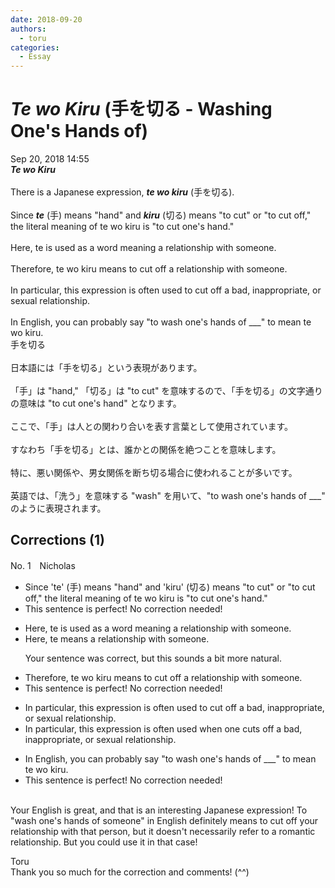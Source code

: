 ```yaml
---
date: 2018-09-20
authors:
  - toru
categories:
  - Essay
---
```


<h1 id="subject_show"><strong><em>Te wo Kiru</strong></em> (手を切る - Washing One's Hands of)</h1>
<div class="date">Sep 20, 2018 14:55</div>
<div id="post"><div id="body_show_ori">
<strong><em>Te wo Kiru</strong></em><br/><br/>There is a Japanese expression, <strong><em>te wo kiru</em></strong> (手を切る).<br/><br/>Since <strong><em>te</em></strong> (手) means "hand" and <strong><em>kiru</em></strong> (切る) means "to cut" or "to cut off," the literal meaning of te wo kiru is "to cut one's hand."<br/><br/>Here, te is used as a word meaning a relationship with someone.<br/><br/>Therefore, te wo kiru means to cut off a relationship with someone.<br/><br/>In particular, this expression is often used to cut off a bad, inappropriate, or sexual relationship.<br/><br/>In English, you can probably say "to wash one's hands of ___" to mean te wo kiru.
</div></div>

<!-- more -->

<div id="post_ja"><div id="body_show_mo">
手を切る<br/><br/>日本語には「手を切る」という表現があります。<br/><br/>「手」は "hand," 「切る」は "to cut" を意味するので、「手を切る」の文字通りの意味は "to cut one's hand" となります。<br/><br/>ここで、「手」は人との関わり合いを表す言葉として使用されています。<br/><br/>すなわち「手を切る」とは、誰かとの関係を絶つことを意味します。<br/><br/>特に、悪い関係や、男女関係を断ち切る場合に使われることが多いです。<br/><br/>英語では、「洗う」を意味する "wash" を用いて、"to wash one's hands of ___" のように表現されます。
</div></div>

## Corrections (1)
<div id="block"><div class="first_name"> No. 1　<span class="just_name">Nicholas</span></div><div id="block2">
<ul class="correction_field">
<li class="incorrect">Since 'te' (手) means "hand" and 'kiru' (切る) means "to cut" or "to cut off," the literal meaning of te wo kiru is "to cut one's hand."</li>
<li class="corrected perfect">This sentence is perfect! No correction needed!</li>
</ul>
<ul class="correction_field">
<li class="incorrect">Here, te is used as a word meaning a relationship with someone.</li>
<li class="corrected correct">
Here, te means a relationship with someone.
<p class="correction_comment">Your sentence was correct, but this sounds a bit more natural.</p>
</li>
</ul>
<ul class="correction_field">
<li class="incorrect">Therefore, te wo kiru means to cut off a relationship with someone.</li>
<li class="corrected perfect">This sentence is perfect! No correction needed!</li>
</ul>
<ul class="correction_field">
<li class="incorrect">In particular, this expression is often used to cut off a bad, inappropriate, or sexual relationship.</li>
<li class="corrected correct">
In particular, this expression is often used when one cuts off a bad, inappropriate, or sexual relationship.
</li>
</ul>
<ul class="correction_field">
<li class="incorrect">In English, you can probably say "to wash one's hands of ___" to mean te wo kiru.</li>
<li class="corrected perfect">This sentence is perfect! No correction needed!</li>
</ul>
<p class="comment_small">
 <br/>
 Your English is great, and that is an interesting Japanese expression! To "wash one's hands of someone" in English definitely means to cut off your relationship with that person, but it doesn't necessarily refer to a romantic relationship. But you could use it in that case!
</p>

</div><div class="name"><span class="just_name">Toru</span><br>
Thank you so much for the correction and comments! (^^)
</div>
</div>
